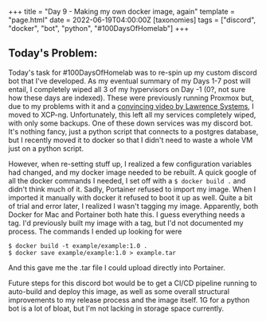 +++
title = "Day 9 - Making my own docker image, again"
template = "page.html"
date = 2022-06-19T04:00:00Z
[taxonomies]
tags = ["discord", "docker", "bot", "python", "#100DaysOfHomelab"]
+++

## Today's Problem:
Today's task for #100DaysOfHomelab was to re-spin up my custom discord bot that I've developed. As my eventual summary of my Days 1-7 post will entail, I completely wiped all 3 of my hypervisors on Day -1 (0?, not sure how these days are indexed). These were previously running Proxmox but, due to my problems with it and a [convincing video by Lawrence Systems](https://youtu.be/xB22GKGJkHY), I moved to XCP-ng. Unfortunately, this left all my services completely wiped, with only some backups. One of these down services was my discord bot. It's nothing fancy, just a python script that connects to a postgres database, but I recently moved it to docker so that I didn't need to waste a whole VM just on a python script.

However, when re-setting stuff up, I realized a few configuration variables had changed, and my docker image needed to be rebuilt. 
A quick google of all the docker commands I needed, I set off with a ``$ docker build .`` and didn't think much of it. Sadly, Portainer refused to import my image. When I imported it manually with docker it refused to boot it up as well.
Quite a bit of trial and error later, I realized I wasn't tagging my image. Apparently, both Docker for Mac and Portainer both hate this. I guess everything needs a tag. I'd previously built my image with a tag, but I'd not documented my process.
The commands I ended up looking for were
```
$ docker build -t example/example:1.0 .
$ docker save example/example:1.0 > example.tar
```
And this gave me the .tar file I could upload directly into Portainer.

Future steps for this discord bot would be to get a CI/CD pipeline running to auto-build and deploy this image, as well as some overall structural improvements to my release process and the image itself. 1G for a python bot is a lot of bloat, but I'm not lacking in storage space currently.